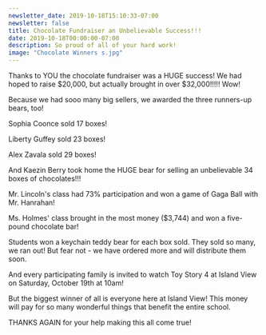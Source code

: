 ```yaml
---
newsletter_date: 2019-10-18T15:10:33-07:00
newsletter: false
title: Chocolate Fundraiser an Unbelievable Success!!!
date: 2019-10-18T00:00:00-07:00
description: So proud of all of your hard work!
image: "Chocolate Winners s.jpg"
---
```

Thanks to YOU the chocolate fundraiser was a HUGE success!  We had hoped to raise $20,000, but actually brought in over $32,000!!!!!  Wow!

Because we had sooo many big sellers, we awarded the three runners-up bears, too!

Sophia Coonce sold 17 boxes!

Liberty Guffey sold 23 boxes!

Alex Zavala sold 29 boxes!

And Kaezin Berry took home the HUGE bear for selling an unbelievable 34 boxes of chocolates!!!

Mr. Lincoln's class had 73% participation and won a game of Gaga Ball with Mr. Hanrahan!

Ms. Holmes' class brought in the most money ($3,744) and won a five-pound chocolate bar!

Students won a keychain teddy bear for each box sold.  They sold so many, we ran out!  But fear not - we have ordered more and will distribute them soon.

And every participating family is invited to watch Toy Story 4 at Island View on Saturday, October 19th at 10am!

But the biggest winner of all is everyone here at Island View!  This money will pay for so many wonderful things that benefit the entire school.

THANKS AGAIN for your help making this all come true!